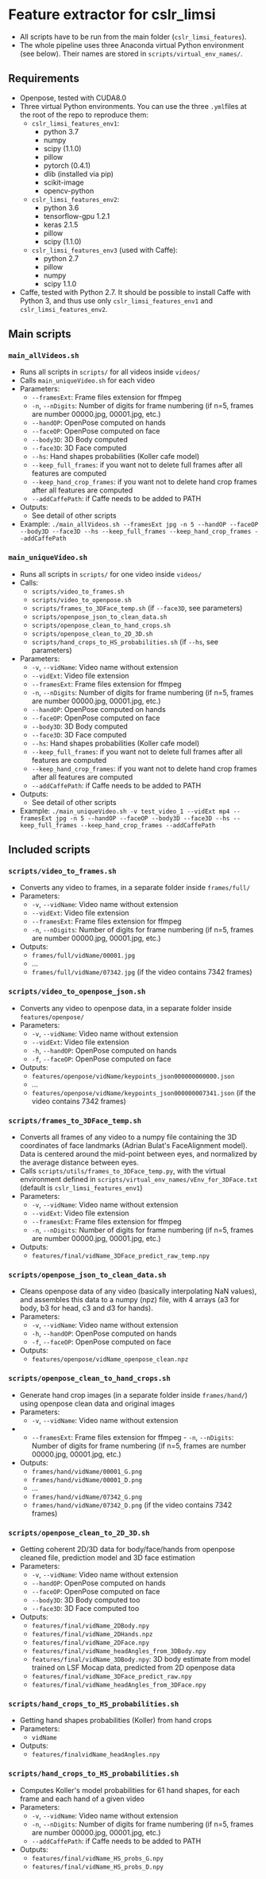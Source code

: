 # Feature extractor for cslr_limsi

- All scripts have to be run from the main folder (`cslr_limsi_features`).
- The whole pipeline uses three Anaconda virtual Python environment (see below). Their names are stored in `scripts/virtual_env_names/`.

## Requirements

- Openpose, tested with CUDA8.0
- Three virtual Python environments. You can use the three `.yml`files at the root of the repo to reproduce them:
  - `cslr_limsi_features_env1`:
    - python 3.7
    - numpy
    - scipy (1.1.0)
    - pillow
    - pytorch (0.4.1)
    - dlib (installed via pip)
    - scikit-image
    - opencv-python
  - `cslr_limsi_features_env2`:
    - python 3.6
    - tensorflow-gpu 1.2.1
    - keras 2.1.5
    - pillow
    - scipy (1.1.0)
  - `cslr_limsi_features_env3` (used with Caffe):
    - python 2.7
    - pillow
    - numpy
    - scipy 1.1.0
- Caffe, tested with Python 2.7. It should be possible to install Caffe with Python 3, and thus use only `cslr_limsi_features_env1` and `cslr_limsi_features_env2`.

## Main scripts
### **`main_allVideos.sh`**
  - Runs all scripts in `scripts/` for all videos inside `videos/`
  - Calls `main_uniqueVideo.sh` for each video
  - Parameters:
    - `--framesExt`: Frame files extension for ffmpeg
    - `-n`, `--nDigits`: Number of digits for frame numbering (if n=5, frames are number 00000.jpg, 00001.jpg, etc.)
    - `--handOP`: OpenPose computed on hands
    - `--faceOP`: OpenPose computed on face
    - `--body3D`: 3D Body computed
    - `--face3D`: 3D Face computed
    - `--hs`: Hand shapes probabilities (Koller cafe model)
    - `--keep_full_frames`: if you want not to delete full frames after all features are computed
    - `--keep_hand_crop_frames`: if you want not to delete hand crop frames after all features are computed
    - `--addCaffePath`: if Caffe needs to be added to PATH
  - Outputs:
    - See detail of other scripts
  - Example: `./main_allVideos.sh --framesExt jpg -n 5 --handOP --faceOP --body3D --face3D --hs --keep_full_frames --keep_hand_crop_frames --addCaffePath`

### **`main_uniqueVideo.sh`**
  - Runs all scripts in `scripts/` for one video inside `videos/`
  - Calls:
    - `scripts/video_to_frames.sh`
    - `scripts/video_to_openpose.sh`
    - `scripts/frames_to_3DFace_temp.sh` (if `--face3D`, see parameters)
    - `scripts/openpose_json_to_clean_data.sh`
    - `scripts/openpose_clean_to_hand_crops.sh`
    - `scripts/openpose_clean_to_2D_3D.sh`
    - `scripts/hand_crops_to_HS_probabilities.sh` (if `--hs`, see parameters)
  - Parameters:
    - `-v`, `--vidName`: Video name without extension
    - `--vidExt`: Video file extension
    - `--framesExt`: Frame files extension for ffmpeg
    - `-n`, `--nDigits`: Number of digits for frame numbering (if n=5, frames are number 00000.jpg, 00001.jpg, etc.)
    - `--handOP`: OpenPose computed on hands
    - `--faceOP`: OpenPose computed on face
    - `--body3D`: 3D Body computed
    - `--face3D`: 3D Face computed
    - `--hs`: Hand shapes probabilities (Koller cafe model)
    - `--keep_full_frames`: if you want not to delete full frames after all features are computed
    - `--keep_hand_crop_frames`: if you want not to delete hand crop frames after all features are computed
    - `--addCaffePath`: if Caffe needs to be added to PATH
  - Outputs:
    - See detail of other scripts
  - Example: `./main_uniqueVideo.sh -v test_video_1 --vidExt mp4 --framesExt jpg -n 5 --handOP --faceOP --body3D --face3D --hs --keep_full_frames --keep_hand_crop_frames --addCaffePath`

## Included scripts
### **`scripts/video_to_frames.sh`**
  - Converts any video to frames, in a separate folder inside `frames/full/`
  - Parameters:
    - `-v`, `--vidName`: Video name without extension
    - `--vidExt`: Video file extension
    - `--framesExt`: Frame files extension for ffmpeg
    - `-n`, `--nDigits`: Number of digits for frame numbering (if n=5, frames are number 00000.jpg, 00001.jpg, etc.)
  - Outputs:
    - `frames/full/vidName/00001.jpg`
    - ...
    - `frames/full/vidName/07342.jpg` (if the video contains 7342 frames)
### **`scripts/video_to_openpose_json.sh`**
  - Converts any video to openpose data, in a separate folder inside `features/openpose/`
  - Parameters:
    - `-v`, `--vidName`: Video name without extension
    - `--vidExt`: Video file extension
    - `-h`, `--handOP`: OpenPose computed on hands
    - `-f`, `--faceOP`: OpenPose computed on face
  - Outputs:
    - `features/openpose/vidName/keypoints_json000000000000.json`
    - ...
    - `features/openpose/vidName/keypoints_json000000007341.json` (if the video contains 7342 frames)
### **`scripts/frames_to_3DFace_temp.sh`**
  - Converts all frames of any video to a numpy file containing the 3D coordinates of face landmarks (Adrian Bulat's FaceAlignment model). Data is centered around the mid-point between eyes, and normalized by the average distance between eyes.
  - Calls `scripts/utils/frames_to_3DFace_temp.py`, with the virtual environment defined in `scripts/virtual_env_names/vEnv_for_3DFace.txt` (default is `cslr_limsi_features_env1`)
  - Parameters:
    - `-v`, `--vidName`: Video name without extension
    - `--vidExt`: Video file extension
    - `--framesExt`: Frame files extension for ffmpeg
    - `-n`, `--nDigits`: Number of digits for frame numbering (if n=5, frames are number 00000.jpg, 00001.jpg, etc.)
  - Outputs:
    - `features/final/vidName_3DFace_predict_raw_temp.npy`
### **`scripts/openpose_json_to_clean_data.sh`**
  - Cleans openpose data of any video (basically interpolating NaN values), and assembles this data to a numpy (npz) file, with 4 arrays (a3 for body, b3 for head, c3 and d3 for hands).
  - Parameters:
    - `-v`, `--vidName`: Video name without extension
    - `-h`, `--handOP`: OpenPose computed on hands
    - `-f`, `--faceOP`: OpenPose computed on face
  - Outputs:
    - `features/openpose/vidName_openpose_clean.npz`
### **`scripts/openpose_clean_to_hand_crops.sh`**
  - Generate hand crop images (in a separate folder inside `frames/hand/`) using openpose clean data and original images
  - Parameters:
    - `-v`, `--vidName`: Video name without extension
-    - `--framesExt`: Frame files extension for ffmpeg
    - `-n`, `--nDigits`: Number of digits for frame numbering (if n=5, frames are number 00000.jpg, 00001.jpg, etc.)
  - Outputs:
    - `frames/hand/vidName/00001_G.png`
    - `frames/hand/vidName/00001_D.png`
    - ...
    - `frames/hand/vidName/07342_G.png`
    - `frames/hand/vidName/07342_D.png` (if the video contains 7342 frames)
### **`scripts/openpose_clean_to_2D_3D.sh`**
  - Getting coherent 2D/3D data for body/face/hands from openpose cleaned file, prediction model and 3D face estimation
  - Parameters:
    - `-v`, `--vidName`: Video name without extension
    - `--handOP`: OpenPose computed on hands
    - `--faceOP`: OpenPose computed on face
    - `--body3D`: 3D Body computed too
    - `--face3D`: 3D Face computed too
  - Outputs:
    - `features/final/vidName_2DBody.npy`
    - `features/final/vidName_2DHands.npz`
    - `features/final/vidName_2DFace.npy`
    - `features/final/vidName_headAngles_from_3DBody.npy`
    - `features/final/vidName_3DBody.npy`: 3D body estimate from model trained on LSF Mocap data, predicted from 2D openpose data
    - `features/final/vidName_3DFace_predict_raw.npy`
    - `features/final/vidName_headAngles_from_3DFace.npy`
### **`scripts/hand_crops_to_HS_probabilities.sh`**
  - Getting hand shapes probabilities (Koller) from hand crops
  - Parameters:
    - `vidName`
  - Outputs:
    - `features/finalvidName_headAngles.npy`
### **`scripts/hand_crops_to_HS_probabilities.sh`**
  - Computes Koller's model probabilities for 61 hand shapes, for each frame and each hand of a given video
  - Parameters:
    - `-v`, `--vidName`: Video name without extension
    - `-n`, `--nDigits`: Number of digits for frame numbering (if n=5, frames are number 00000.jpg, 00001.jpg, etc.)
    - `--addCaffePath`: if Caffe needs to be added to PATH
  - Outputs:
    - `features/final/vidName_HS_probs_G.npy`
    - `features/final/vidName_HS_probs_D.npy`
